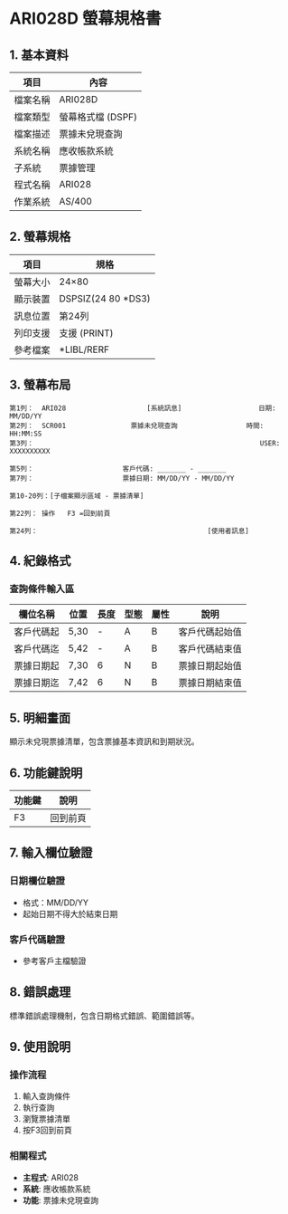# ARI028D 螢幕規格書

## 1. 基本資料

| 項目 | 內容 |
|------|------|
| 檔案名稱 | ARI028D |
| 檔案類型 | 螢幕格式檔 (DSPF) |
| 檔案描述 | 票據未兌現查詢 |
| 系統名稱 | 應收帳款系統 |
| 子系統 | 票據管理 |
| 程式名稱 | ARI028 |
| 作業系統 | AS/400 |

## 2. 螢幕規格

| 項目 | 規格 |
|------|------|
| 螢幕大小 | 24×80 |
| 顯示裝置 | DSPSIZ(24 80 *DS3) |
| 訊息位置 | 第24列 |
| 列印支援 | 支援 (PRINT) |
| 參考檔案 | *LIBL/RERF |

## 3. 螢幕布局

```
第1列：  ARI028                    [系統訊息]                   日期: MM/DD/YY
第2列：  SCR001                票據未兌現查詢                 時間: HH:MM:SS
第3列：                                                        USER: XXXXXXXXXX

第5列：                      客戶代碼: _______ - _______
第7列：                      票據日期: MM/DD/YY - MM/DD/YY

第10-20列：[子檔案顯示區域 - 票據清單]

第22列： 操作   F3 =回到前頁

第24列：                                          [使用者訊息]
```

## 4. 紀錄格式

### 查詢條件輸入區

| 欄位名稱 | 位置 | 長度 | 型態 | 屬性 | 說明 |
|----------|------|------|------|------|------|
| 客戶代碼起 | 5,30 | - | A | B | 客戶代碼起始值 |
| 客戶代碼迄 | 5,42 | - | A | B | 客戶代碼結束值 |
| 票據日期起 | 7,30 | 6 | N | B | 票據日期起始值 |
| 票據日期迄 | 7,42 | 6 | N | B | 票據日期結束值 |

## 5. 明細畫面

顯示未兌現票據清單，包含票據基本資訊和到期狀況。

## 6. 功能鍵說明

| 功能鍵 | 說明 |
|--------|------|
| F3 | 回到前頁 |

## 7. 輸入欄位驗證

### 日期欄位驗證
- 格式：MM/DD/YY
- 起始日期不得大於結束日期

### 客戶代碼驗證
- 參考客戶主檔驗證

## 8. 錯誤處理

標準錯誤處理機制，包含日期格式錯誤、範圍錯誤等。

## 9. 使用說明

### 操作流程
1. 輸入查詢條件
2. 執行查詢
3. 瀏覽票據清單
4. 按F3回到前頁

### 相關程式
- **主程式**: ARI028
- **系統**: 應收帳款系統
- **功能**: 票據未兌現查詢 